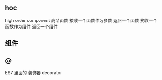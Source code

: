 ## hoc
high order component
高阶函数
接收一个函数作为参数 返回一个函数
接收一个函数作为组件 返回一个组件

## 组件

## @
ES7 里面的 装饰器 decorator